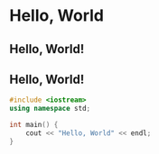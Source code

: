 # Hello, World
## Hello, World!
## Hello, World!

```c++
#include <iostream>
using namespace std;

int main() {
    cout << "Hello, World" << endl;
}
```